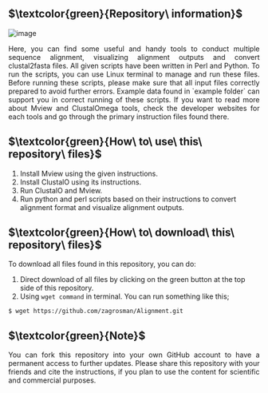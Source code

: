 ## $\textcolor{green}{Repository\ information}$

![image](https://user-images.githubusercontent.com/17006122/222007777-1649e8d4-32f7-40c0-a1ca-e458d01feadd.png)

<p align="justify"> Here, you can find some useful and handy tools to conduct multiple sequence alignment, visualizing alignment outputs and convert clustal2fasta files. All given scripts have been written in Perl and Python. To run the scripts, you can use Linux terminal to manage and run these files. Before running these scripts, please make sure that all input files correctly prepared to avoid further errors. Example data found in `example folder` can support you in correct running of these scripts. If you want to read more about Mview and ClustalOmega tools, check the developer websites for each tools and go through the primary instruction files found there. </p> 

## $\textcolor{green}{How\ to\ use\ this\ repository\ files}$
1. Install Mview using the given instructions. 
2. Install ClustalO using its instructions. 
3. Run ClustalO and Mview.
4. Run python and perl scripts based on their instructions to convert alignment format and visualize alignment outputs. 

## $\textcolor{green}{How\ to\ download\ this\ repository\ files}$
To download all files found in this repository, you can do:
1. Direct download of all files by clicking on the green button at the top side of this repository. 
2. Using `wget command` in terminal. You can run something like this;
```
$ wget https://github.com/zagrosman/Alignment.git
```
## $\textcolor{green}{Note}$

<p align="justify"> You can fork this repository into your own GitHub account to have a permanent access to further updates. Please share this repository with your friends and cite the instructions, if you plan to use the content for scientific and commercial purposes. </p>

